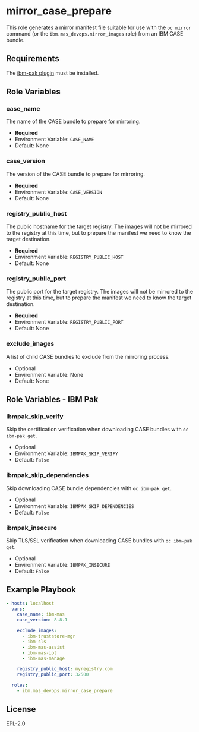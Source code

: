 mirror_case_prepare
===============================================================================
This role generates a mirror manifest file suitable for use with the `oc mirror` command (or the `ibm.mas_devops.mirror_images` role) from an IBM CASE bundle.

Requirements
-------------------------------------------------------------------------------
The [ibm-pak plugin](https://github.com/IBM/ibm-pak-plugin) must be installed.


Role Variables
-------------------------------------------------------------------------------
### case_name
The name of the CASE bundle to prepare for mirroring.

- **Required**
- Environment Variable: `CASE_NAME`
- Default: None

### case_version
The version of the CASE bundle to prepare for mirroring.

- **Required**
- Environment Variable: `CASE_VERSION`
- Default: None

### registry_public_host
The public hostname for the target registry.  The images will not be mirrored to the registry at this time, but to prepare the manifest we need to know the target destination.

- **Required**
- Environment Variable: `REGISTRY_PUBLIC_HOST`
- Default: None

### registry_public_port
The public port for the target registry.  The images will not be mirrored to the registry at this time, but to prepare the manifest we need to know the target destination.

- **Required**
- Environment Variable: `REGISTRY_PUBLIC_PORT`
- Default: None

### exclude_images
A list of child CASE bundles to exclude from the mirroring process.

- Optional
- Environment Variable: None
- Default: None


Role Variables - IBM Pak
-------------------------------------------------------------------------------
### ibmpak_skip_verify
Skip the certification verification when downloading CASE bundles with `oc ibm-pak get`.

- Optional
- Environment Variable: `IBMPAK_SKIP_VERIFY`
- Default: `False`

### ibmpak_skip_dependencies
Skip downloading CASE bundle dependencies with `oc ibm-pak get`.

- Optional
- Environment Variable: `IBMPAK_SKIP_DEPENDENCIES`
- Default: `False`

### ibmpak_insecure
Skip TLS/SSL verification when downloading CASE bundles with `oc ibm-pak get`.

- Optional
- Environment Variable: `IBMPAK_INSECURE`
- Default: `False`


Example Playbook
-------------------------------------------------------------------------------

```yaml
- hosts: localhost
  vars:
    case_name: ibm-mas
    case_version: 8.8.1

    exclude_images:
      - ibm-truststore-mgr
      - ibm-sls
      - ibm-mas-assist
      - ibm-mas-iot
      - ibm-mas-manage

    registry_public_host: myregistry.com
    registry_public_port: 32500

  roles:
    - ibm.mas_devops.mirror_case_prepare
```


License
-------

EPL-2.0
